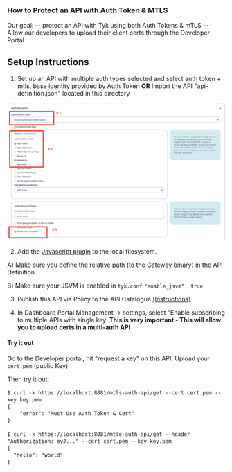 ### How to Protect an API with Auth Token & MTLS

Our goal:
-- protect an API with Tyk using both Auth Tokens & mTLS
-- Allow our developers to upload their client certs through the Developer Portal

## Setup Instructions

1) Set up an API with multiple auth types selected and select auth token + mtls, base identity provided by Auth Token **OR** Import the API "api-definition.json" located in this directory

![Multiple Auth](multiple-auth.png)

2) Add the [Javascript plugin](pre-auth-check.js) to the local filesystem.  

A) Make sure you define the relative path (to the Gateway binary) in the API Definition.  

B) Make sure your JSVM is enabled in `tyk.conf` `"enable_jsvm": true`

3) Publish this API via Policy to the API Catalogue  [(Instructions)](https://tyk.io/docs/try-out-tyk/tutorials/create-security-policy/)

4) In Dashboard Portal Management -> settings, select "Enable subscribing to multiple APIs with single key.
**This is very important - This will allow you to upload certs in a multi-auth API**


#### Try it out

Go to the Developer portal, hit "request a key" on this API.  Upload your `cert.pem` (public Key).

Then try it out:
```
$ curl -k https://localhost:8081/mtls-auth-api/get --cert cert.pem --key key.pem
{
    "error": "Must Use Auth Token & Cert"
}

$ curl -k https://localhost:8081/mtls-auth-api/get --header "Authorization: eyJ..." --cert cert.pem --key key.pem
{
  "hello": "world"
}
```

